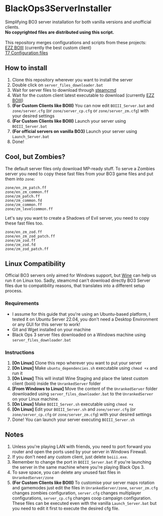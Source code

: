 # BlackOps3ServerInstaller

Simplifying BO3 server installation for both vanilla versions and unofficial clients. \
**No copyrighted files are distributed using this script.** \
\
This repository merges configurations and scripts from these projects:\
[EZZ BOIII](https://github.com/Ezz-lol/boiii-free) (currently the best custom client) \
[T7 Configuration files](https://github.com/Dss0/t7-server-config)

## How to install
1. Clone this repository wherever you want to install the server
2. Double click on `server_files_downloader.bat`
3. Wait for server files to download through [steamcmd](https://developer.valvesoftware.com/wiki/SteamCMD)
4. Wait for the custom client latest executable to download  (currently [EZZ BOIII](https://forum.ezz.lol/category/7/boiii))
5. **(For Custom Clients like BOIII)** You can now edit `BOIII_Server.bat` and `zone/server.cfg` (or `zone/server_cp.cfg` or `zone/server_zm.cfg`) with your desired settings
6. **(For Custom Clients like BOIII)** Launch your server using `BOIII_Server.bat`
7. **(For official servers on vanilla BO3)** Launch your server using `Launch_Server.bat`
5. Done!

## Cool, but Zombies?
The default server files only download MP-ready stuff. To serve a Zombies server you need to copy these fast files
from your BO3 game files and put them into `zone`:

```
zone/en_zm_patch.ff
zone/en_zm_common.ff
zone/zm_patch.ff
zone/zm_common.fd
zone/zm_common.ff
zone/zm_levelcommon.ff
```
Let's say you want to create a Shadows of Evil server, you need to copy these fast files too.
```
zone/en_zm_zod.ff
zone/en_zm_zod_patch.ff
zone/zm_zod.ff
zone/zm_zod.fd
zone/zm_zod_patch.ff
```

## Linux Compatibility
Official BO3 servers only aimed for Windows support, but [Wine](https://www.winehq.org/) can help us run it on Linux too. Sadly, steamcmd can't download directly BO3 Server files due to compatibility reasons, that translates into a different setup process.

### Requirements
- I assume for this guide that you're using an Ubuntu-based platform, I tested it on Ubuntu Server 22.04, you don't need a Desktop Environment or any GUI for this server to work!
- Git and Wget installed on your machine
- Black Ops 3 server files downloaded on a Windows machine using `server_files_downloader.bat`

### Instructions
1. **[On Linux]** Clone this repo wherever you want to put your server
2. **[On Linux]** Make `ubuntu_dependencies.sh` executable using `chmod +x` and run it
3. **[On Linux]** This will install Wine Staging and place the latest custom client (boiii) inside the `UnrankedServer` folder
4. **[From Windows to Linux]** Move the content of the `UnrankedServer` folder downloaded using `server_files_downloader.bat` to the `UnrankedServer` on your Linux machine.
5. **[On Linux]** Make `BOIII_Server.sh` executable using `chmod +x`
6. **[On Linux]** Edit your `BOIII_Server.sh` and `zone/server.cfg` (or `zone/server_cp.cfg` or `zone/server_zm.cfg`) with your desired settings
7. Done! You can launch your server executing `BOIII_Server.sh`

## Notes
1. Unless you're playing LAN with friends, you need to port forward you router and open the ports used by your server in Windows Firewall.
2. If you don't need any custom client, just delete `boiii.exe`.
3. Remember to change the port in `BOIII_Server.bat` if you're launching the server in the same machine where you're playing Black Ops 3.
4. To save space, you can delete any unused fast files in `UnrankedServer/zone`
5. **(For Custom Clients like BOIII)** To customise your server maps rotation and gamemodes just edit the files in `UnrankedServer/zone`, `server_zm.cfg` changes zombies configuration, `server.cfg` changes multiplayer configurations, `server_cp.cfg` changes coop campaign configuration.
These files can be executed even with the vanilla `Launch_Server.bat` but you need to edit it first to execute the desired cfg file.
